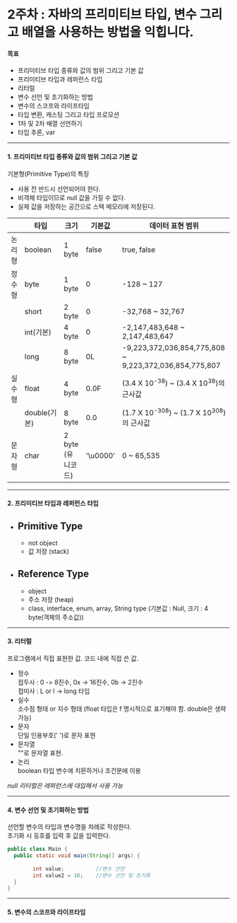 # 2주차 : 자바의 프리미티브 타입, 변수 그리고 배열을 사용하는 방법을 익힙니다.

#### 목표

- 프리미티브 타입 종류와 값의 범위 그리고 기본 값
- 프리미티브 타입과 레퍼런스 타입
- 리터럴
- 변수 선언 및 초기화하는 방법
- 변수의 스코프와 라이프타임
- 타입 변환, 캐스팅 그리고 타입 프로모션
- 1차 및 2차 배열 선언하기
- 타입 추론, var

------------


#### 1. 프리미티브 타입 종류와 값의 범위 그리고 기본 값  
  기본형(Primitive Type)의 특징  
  - 사용 전 반드시 선언되어야 한다.
  - 비객체 타입이므로 null 값을 가질 수 없다.
  - 실제 값을 저장하는 공간으로 스택 메모리에 저장된다.  
  
  ||타입|크기|기본값|데이터 표현 범위|
|-----|----|----|----|---------|
|논리형|boolean|1 byte|false|true, false|
|정수형|byte|1 byte|0|-128 ~ 127|
||short|2 byte|0|-32,768 ~ 32,767|
||int(기본)|4 byte|0|-2,147,483,648 ~ 2,147,483,647|
||long|8 byte|0L|-9,223,372,036,854,775,808 ~ 9,223,372,036,854,775,807|
|실수형|float|4 byte|0.0F|(3.4 X 10<sup>-38</sup>) ~ (3.4 X 10<sup>38</sup>)의 근사값|
||double(기본)|8 byte|0.0|(1.7 X 10<sup>-308</sup>) ~ (1.7 X 10<sup>308</sup>)의 근사값|
|문자형|char|2 byte (유니코드)|'\u0000'|0 ~ 65,535|  

------------


#### 2. 프리미티브 타입과 레퍼런스 타입  

* ## Primitive Type
  - not object
  - 값 저장 (stack)
* ## Reference Type
  - object
  - 주소 저장 (heap)
  - class, interface, enum, array, String type (기본값 : Null, 크기 : 4 byte(객체의 주소값))


------------


#### 3. 리터럴  
프로그램에서 직접 표현한 값. 코드 내에 직접 쓴 값.  
- 정수  
  접두사 : 0 -> 8진수, 0x -> 16진수, 0b -> 2진수  
  접미사 : L or l -> long 타입
- 실수  
  소수점 형태 or 지수 형태 (float 타입은 f 명시적으로 표기해야 함. double은 생략 가능)
- 문자  
  단일 인용부호(' ')로 문자 표현
- 문자열  
  ""로 문자열 표현.
- 논리  
  boolean 타입 변수에 치환하거나 조건문에 이용  
    
*null 리터럴은 레퍼런스에 대입해서 사용 가능*


------------


#### 4. 변수 선언 및 초기화하는 방법  
선언할 변수의 타입과 변수명을 차례로 작성한다.  
초기화 시 등호를 입력 후 값을 입력한다.  

```java
public class Main {
  public static void main(String[] args) {
  
        int value;          //변수 선언
        int value2 = 10;    //변수 선언 및 초기화
  }
}
```  

------------


#### 5. 변수의 스코프와 라이프타임  
